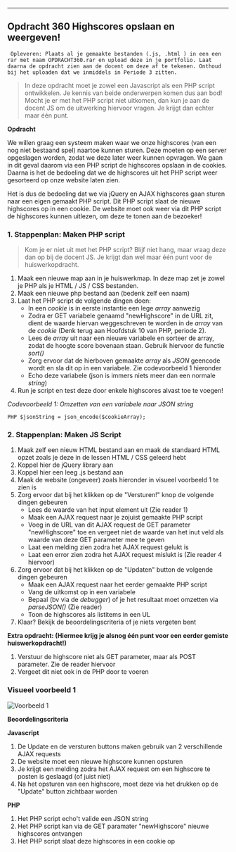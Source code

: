 ---

## Opdracht 360 Highscores opslaan en weergeven!

`` Opleveren: Plaats al je gemaakte bestanden (.js, .html ) in een een rar met naam OPDRACHT360.rar en upload deze in je portfolio. Laat daarna de opdracht zien aan de docent om deze af te tekenen. Onthoud bij het uploaden dat we inmiddels in Periode 3 zitten.``

> In deze opdracht moet je zowel een Javascript als een PHP script ontwikkelen. Je kennis van beide onderwerpen komen dus aan bod! Mocht je er met het PHP script niet uitkomen, dan kun je aan de docent JS om de uitwerking hiervoor vragen. Je krijgt dan echter maar één punt.

**Opdracht**

We willen graag een systeem maken waar we onze highscores (van een nog niet bestaand spel) naartoe kunnen sturen. Deze moeten op een server opgeslagen worden, zodat we deze later weer kunnen opvragen.
We gaan in dit geval daarom via een PHP script de highscores opslaan in de cookies. Daarna is het de bedoeling dat we de highscores uit het PHP script weer gesorteerd op onze website laten zien.

Het is dus de bedoeling dat we via jQuery en AJAX highscores gaan sturen naar een eigen gemaakt PHP script. Dit PHP script slaat de nieuwe highscores op in een cookie. De website moet ook weer via dit PHP script de highscores kunnen uitlezen, om deze te tonen aan de bezoeker!    

### 1. Stappenplan: Maken PHP script

> Kom je er niet uit met het PHP script? Blijf niet hang, maar vraag deze dan op bij de docent JS. Je krijgt dan wel maar één punt voor de huiswerkopdracht.

1. Maak een nieuwe map aan in je huiswerkmap. In deze map zet je zowel je PHP als je HTML / JS / CSS bestanden.
2. Maak een nieuwe php bestand aan (bedenk zelf een naam)
3. Laat het PHP script de volgende dingen doen:
    - In een *cookie* is in eerste instantie een lege *array* aanwezig 
    - Zodra er GET variabele genaamd "newHighscore" in de URL zit, dient de waarde hiervan weggeschreven te worden in de *array* van de *cookie* (Denk terug aan Hoofdstuk 10 van PHP, periode 2).
    - Lees de *array* uit naar een nieuwe variabele en sorteer de array, zodat de hoogte score bovenaan staan. Gebruik hiervoor de functie *sort()*
    - Zorg ervoor dat de hierboven gemaakte *array* als *JSON* geencode wordt en sla dit op in een variabele. Zie codevoorbeeld 1 hieronder
    - Echo deze variabele (json is immers niets meer dan een normale *string*)
4. Run je script en test deze door enkele highscores alvast toe te voegen!

*Codevoorbeeld 1: Omzetten van een variabele naar JSON string*

``PHP
$jsonString = json_encode($cookieArray);
``

### 2. Stappenplan: Maken JS Script
1. Maak zelf een nieuw HTML bestand aan en maak de standaard HTML opzet zoals je deze in de lessen HTML / CSS geleerd hebt
2. Koppel hier de jQuery library aan
3. Koppel hier een leeg .js bestand aan
4. Maak de website (ongeveer) zoals hieronder in visueel voorbeeld 1 te zien is
5. Zorg ervoor dat bij het klikken op de "Versturen!" knop de volgende dingen gebeuren
    - Lees de waarde van het input element uit (Zie reader 1)
    - Maak een AJAX request naar je zojuist gemaakte PHP script
    - Voeg in de URL van dit AJAX request de GET parameter "newHighscore" toe en vergeet niet de waarde van het inut veld als waarde van deze GET parameter mee te geven 
    - Laat een melding zien zodra het AJAX request gelukt is
    - Laat een error zien zodra het AJAX request mislukt is (Zie reader 4 hiervoor)
6. Zorg ervoor dat bij het klikken op de "Updaten" button de volgende dingen gebeuren
    - Maak een AJAX request naar het eerder gemaakte PHP script
    - Vang de uitkomst op in een variabele
    - Bepaal (bv via de *debugger*) of je het resultaat moet omzetten via *parseJSON()* (Zie reader)
    - Toon de highscores als listitems in een UL
7. Klaar? Bekijk de beoordelingscriteria of je niets vergeten bent

**Extra  opdracht: (Hiermee krijg je alsnog één punt voor een eerder gemiste huiswerkopdracht!)**
1. Verstuur de highscore niet als GET parameter, maar als POST parameter. Zie de reader hiervoor
2. Vergeet dit niet ook in de PHP door te voeren

### Visueel voorbeeld 1
![Voorbeeld 1](https://raw.githubusercontent.com/ictacademiekw1c/opdrachten-repository/master/javascript/p3/productie/Afbeeldingen/360-1.png)

**Beoordelingscriteria**

**Javascript**
1. De Update en de versturen buttons maken gebruik van 2 verschillende AJAX requests
2. De website moet een nieuwe highscore kunnen opsturen
3. Je krijgt een melding zodra het AJAX request om een highscore te posten is geslaagd (of juist niet)
3. Na het opsturen van een highscore, moet deze via het drukken op de "Update" button zichtbaar worden

**PHP**
1. Het PHP script echo't valide een JSON string
2. Het PHP script kan via de GET paramater "newHighscore" nieuwe highscores ontvangen
3. Het PHP script slaat deze highscores in een cookie op

